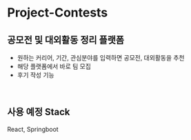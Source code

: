 # Project-Contests

## 공모전 및 대외활동 정리 플랫폼
- 원하는 커리어, 기간, 관심분야를 입력하면 공모전, 대외활동을 추천
- 해당 플랫폼에서 바로 팀 모집
- 후기 작성 기능

<br>

## 사용 예정 Stack
React, Springboot
